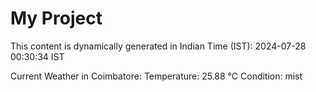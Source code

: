 # My Project

This content is dynamically generated in Indian Time (IST): 2024-07-28 00:30:34 IST


Current Weather in Coimbatore:
Temperature: 25.88 °C
Condition: mist
